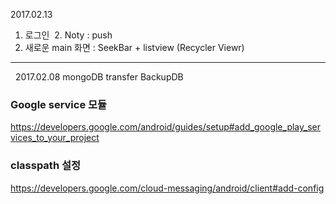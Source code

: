
2017.02.13
  1. 로그인 
  2. Noty : push
  3. 새로운 main 화면 : SeekBar + listview (Recycler Viewr)
  ---
  
  
2017.02.08
  mongoDB transfer BackupDB


### Google service 모듈
https://developers.google.com/android/guides/setup#add_google_play_services_to_your_project


### classpath 설정
https://developers.google.com/cloud-messaging/android/client#add-config

###






